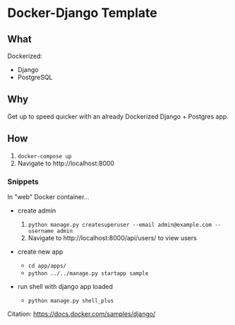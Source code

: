# Docker-Django Template

## What
Dockerized:
- Django
- PostgreSQL

## Why
Get up to speed quicker with an already Dockerized Django + Postgres app.

## How
1. `docker-compose up`
2. Navigate to http://localhost:8000

### Snippets
In "web" Docker container...
- create admin
    1. `python manage.py createsuperuser --email admin@example.com --username admin`
    2. Navigate to http://localhost:8000/api/users/ to view users

- create new app
    - `cd app/apps/`
    - `python ../../manage.py startapp sample`

- run shell with django app loaded
    - `python manage.py shell_plus`

Citation: https://docs.docker.com/samples/django/

